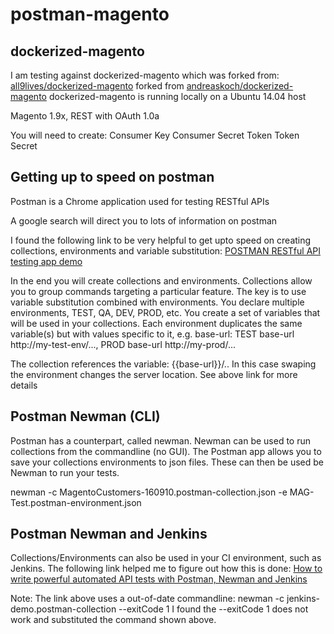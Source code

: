 # postman-magento

## dockerized-magento
I am testing against dockerized-magento which was forked from:
[all9lives/dockerized-magento](https://github.com/all9lives/dockerized-magento)
forked from 
[andreaskoch/dockerized-magento](https://github.com/andreaskoch/dockerized-magento)
dockerized-magento is running locally on a Ubuntu 14.04 host

Magento 1.9x, REST with OAuth 1.0a

You will need to create:
Consumer Key
Consumer Secret
Token
Token Secret

## Getting up to speed on postman
Postman is a Chrome application used for testing RESTful APIs

A google search will direct you to lots of information on postman

I found the following link to be very helpful to get upto speed on
creating collections, environments and variable substitution:
[POSTMAN RESTful API testing app demo](https://www.youtube.com/watch?v=O6la-NJYiu8)

In the end you will create collections and environments.
Collections allow you to group commands targeting a particular feature.
The key is to use variable substitution combined with environments. 
You declare multiple environments, TEST, QA, DEV, PROD, etc. You create a set
of variables that will be used in your collections. Each environment duplicates
the same variable(s) but with values specific to it, e.g. base-url:
TEST base-url http://my-test-env/..., PROD base-url http://my-prod/...

The collection references the variable:
{{base-url}}/..
In this case swaping the environment changes the server location. See above link 
for more details


## Postman Newman (CLI)
Postman has a counterpart, called newman. Newman can be used to run collections
from the commandline (no GUI). The Postman app allows you to save your collections
environments to json files. These can then be used be Newman to run your tests.

newman -c MagentoCustomers-160910.postman-collection.json -e MAG-Test.postman-environment.json

## Postman Newman and Jenkins
Collections/Environments can also be used in your CI environment, such as Jenkins.
The following link helped me to figure out how this is done:
[How to write powerful automated API tests with Postman, Newman and Jenkins](http://blog.getpostman.com/2015/09/03/how-to-write-powerful-automated-api-tests-with-postman-newman-and-jenkins/)

Note: The link above uses a out-of-date commandline:
newman -c jenkins-demo.postman-collection --exitCode 1
I found the --exitCode 1 does not work and substituted the command shown above.
